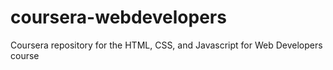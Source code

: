 # coursera-webdevelopers
Coursera repository for the HTML, CSS, and Javascript for Web Developers course
